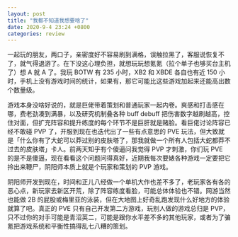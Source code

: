 ```yaml
---
layout: post
title: "我都不知道我想要啥了"
date: 2020-9-4 23:24 +0800
categories: review
---
```


一起玩的朋友，两口子，亲密度好不容易刷到满格，误触拉黑了，客服说恢复不了，就气得退游了。在下没这心理负担，就想玩玩想氪氪（拉个单子也够买台主机了）想 A 就 A 了。我玩 BOTW 有 235 小时，XB2 和 XBDE 各自也有近 150 小时，手机上没有游戏时间的统计，如果有，那它可能比这些游戏加起来还能高出数个数量级。

游戏本身没啥好说的，就是巨佬带着策划和普通玩家一起内卷。爽感和打击感在哪，费老劲凑到满暴，以及研究机制叠各种 buff debuff 把伤害数字越刷越高，控住对面，但扩充阵容和提升练度的每个环节不是巨肝就是赌脸。看巨佬讨论阵容已经不敢碰 PVP 了，开服到现在也迭代出了一些有点意思的 PVE 玩法，但大致就是「什么你有了大蛇可以莽过别的皮肤塔了，那我就做一个所有人包括大蛇都莽不过去的皮肤塔」卡人。前两天知乎有个傻逼问我觉得 PVP 才刺激，你们玩 PVE 的是不是傻逼，现在看看这个问题问得真好，近期我每次要婊各种游戏一定要把它拎出来鞭尸，阴阳师本质上就是个玩家和策划的 PVP 游戏。

阴阳师开发到现在，时间和正儿八经做一个单机大作也差不多了，老玩家各有各的恶心点，新玩家去新区开荒，除了阵容练度看脸，可能总体体验也不错。网游当然也能做 2B 的屁股或梅里亚的泳装，但在大地图上好奇乱跑发现什么好地方的体验就算了吧。真正的 PVE 只有自己开发第二方游戏，玩别人做的游戏总归是 PVP，只不过你的对手可能是青沼英二，可能是跟你水平差不多的其他玩家，或者为了骗氪把游戏系统和平衡性搞得乱七八糟的策划。
